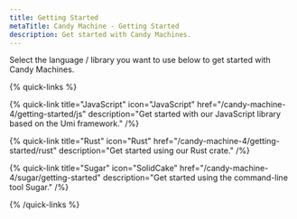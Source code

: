 ```yaml
---
title: Getting Started
metaTitle: Candy Machine - Getting Started
description: Get started with Candy Machines.
---
```


Select the language / library you want to use below to get started with Candy Machines.

{% quick-links %}

{% quick-link title="JavaScript" icon="JavaScript" href="/candy-machine-4/getting-started/js" description="Get started with our JavaScript library based on the Umi framework." /%}

{% quick-link title="Rust" icon="Rust" href="/candy-machine-4/getting-started/rust" description="Get started using our Rust crate." /%}

{% quick-link title="Sugar" icon="SolidCake" href="/candy-machine-4/sugar/getting-started" description="Get started using the command-line tool Sugar." /%}

{% /quick-links %}
